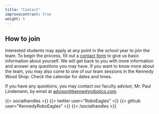 ```yaml
---
title: "Contact"
improvecontrast: true
weight: 5
---
```


## How to join

Interested students may apply at any point in the school year to join the team. To begin the process, fill out a [contact form](https://docs.google.com/forms/d/e/1FAIpQLScjF5IFrgZ19V8fP9KDQB-5OB27faSUr0H45wI7QDXpEpwcsQ/viewform?usp=pp_url) to give us basic information about yourself. We will get back to you with more information and answer any questions you may have. If you want to know more about the team, you may also come to one of our team sessions in the Kennedy Wood Shop.  Check the calendar for dates and times.

If you have any questions, you may contact our faculty advisor, Mr. Paul Lindemann, by email at [advisor@kennedyrobotics.com](mailto:advisor@kennedyrobotics.com).

{{< socialhandles >}}
    {{< twitter user="RoboEagles" >}}
    {{< github user="KennedyRoboEagles" >}}
{{< /socialhandles >}}
